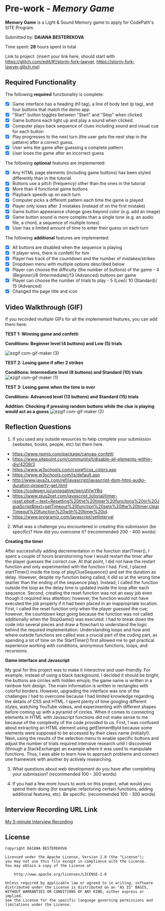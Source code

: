 # Pre-work - *Memory Game*

**Memory Game** is a Light & Sound Memory game to apply for CodePath's SITE Program. 

Submitted by: **DAIANA BESTEREKOVA**

Time spent: **28** hours spent in total

Link to project: (insert your link here, should start with https://glitch.com/edit/#!/storm-fork-lawyer, https://storm-fork-lawyer.glitch.me)

## Required Functionality

The following **required** functionality is complete:

* [X] Game interface has a heading (h1 tag), a line of body text (p tag), and four buttons that match the demo app
* [X] "Start" button toggles between "Start" and "Stop" when clicked. 
* [X] Game buttons each light up and play a sound when clicked. 
* [X] Computer plays back sequence of clues including sound and visual cue for each button
* [X] Play progresses to the next turn (the user gets the next step in the pattern) after a correct guess. 
* [X] User wins the game after guessing a complete pattern
* [X] User loses the game after an incorrect guess

The following **optional** features are implemented:

* [X] Any HTML page elements (including game buttons) has been styled differently than in the tutorial
* [X] Buttons use a pitch (frequency) other than the ones in the tutorial
* [X] More than 4 functional game buttons
* [X] Playback speeds up on each turn
* [X] Computer picks a different pattern each time the game is played
* [X] Player only loses after 3 mistakes (instead of on the first mistake)
* [X] Game button appearance change goes beyond color (e.g. add an image)
* [X] Game button sound is more complex than a single tone (e.g. an audio file, a chord, a sequence of multiple tones)
* [X] User has a limited amount of time to enter their guess on each turn

The following **additional** features are implemented:

- [X] All buttons are disabled when the sequence is playing 
- [X] If player wins, there is confetti for him 
- [X] Player has track of the countdown and the number of mistakes/strikes 
- [X] Dropdown menu with multiple options described below
- [X] Player can choose the difficulty (the number of buttons) of the game - 4 (Beginner)/8 (Intermediate)/13 (Advanced) buttons per game
- [X] Player can choose the number of trials to play - 5 (Low)/ 10 (Standard)/ 15 (Advanced)
- [X] Changed the page title and icon

## Video Walkthrough (GIF)

If you recorded multiple GIFs for all the implemented features, you can add them here:

**TEST 1: Winning game and confetti**

**Conditions: Beginner level (4 buttons) and Low (5) trials**

![ezgif com-gif-maker (3)](https://user-images.githubusercontent.com/85840329/164339975-90bbc979-2c76-461f-a8ab-56df1f772f9f.gif)


**TEST 2: Losing game if after 2 strikes**

**Conditions: Intermediate level (8 buttons) and Standard (10) trials**
![ezgif com-gif-maker (1)](https://user-images.githubusercontent.com/85840329/164333775-705f7a8a-48e5-4659-a048-3d13209b2e2c.gif)


**TEST 3: Losing game when the time is over**

**Conditions: Advanced level (13 buttons) and Standard (15) trials**

**Addition: Checking if pressing random buttons while the clue is playing would act as a guess**
![ezgif com-gif-maker (2)](https://user-images.githubusercontent.com/85840329/164334397-ac3b3bb5-7ef9-425d-9cc9-53055ca466b8.gif)

## Reflection Questions
1. If you used any outside resources to help complete your submission (websites, books, people, etc) list them here. 
- https://www.npmjs.com/package/canvas-confetti
- https://www.sitepoint.com/community/t/disable-all-elements-within-div/4209/3
- https://www.w3schools.com/cssref/css_colors.asp
- https://www.w3schools.com/js/default.asp
- http://www.java2s.com/ref/javascript/javascript-dom-html-audio-duration-property-get.html
- https://codepen.io/unnegative/pen/dVwYBq
- https://www.plus2net.com/javascript_tutorial/timer-reset.php#:~:text=Resetting%20the%20timer%20funcitons%20in%20JavaScript&text=setTimeout%20function%20sets%20the%20timer,clearTimeout%20function%20with%20timer%20id.
- https://www.programiz.com/javascript/setInterval

2. What was a challenge you encountered in creating this submission (be specific)? How did you overcome it? (recommended 200 - 400 words) 

**Creating the timer**

After successfully adding decrementation in the function startTimer(), I spent a couple of hours brainstorming how I would restart the timer after the player guesses the correct cue. At that point, I did not have the restart function and only experimented with the function I had. First, I placed  startTimer() inside the loop of playClueSequence() and set the duration as delay. However, despite my function being called, it did so at the wrong time (earlier than the ending of the sequence play). Instead, I called the function outside the loop as the delay time is updated inside the loop after each sequence. Second, creating the reset function was not an easy job even though it required less attention; however, the function would not have executed the job properly if it had been placed in an inappropriate location. First, I called the reset function only when the player guessed the cue; however, the countdown kept going because the function was not called additionally when the StopGame() was executed. I had to break down the code into several pieces and draw a flowchart to understand the logic behind the required implementation. Understanding loops and how and where outside functions are called was a crucial part of the coding part, as spending a lot of time on the StartTimer() first allowed me to get practical experience working with conditions, anonymous functions, loops, and recursions. 
  
**Game interface and Javascript**

My goal for this project was to make it interactive and user-friendly. For example, instead of using a black background, I decided it should be bright; the buttons are circles with hidden emojis; the game name is written in a rainbow font design. The main information is written in rectangles with colorful borders. However, upgrading the interface was one of the challenges I had to overcome because I had limited knowledge regarding the details of CSS and HTML. I spent plenty of time googling different styles, watching YouTube videos, and experimenting with different shapes before coming up with a pyramid of circles. When it comes to connecting elements in HTML with Javascript functions did not make sense to me because of the complexity of the code provided to us. First, I was confused about extracting an HTML element using getElementById because some elements were supposed to be accessed by their class name (initially!). Next, using the results of the selection menu to enable specific buttons and adjust the number of trials required intensive research until I discovered (through a StackExchange) an example where it was used to manipulate functions. Thus, I was able to learn how to approach problems and connect one framework with another by actively researching. 

3. What questions about web development do you have after completing your submission? (recommended 100 - 300 words) 



4. If you had a few more hours to work on this project, what would you spend them doing (for example: refactoring certain functions, adding additional features, etc). Be specific. (recommended 100 - 300 words) 





## Interview Recording URL Link

[My 5-minute Interview Recording](your-link-here)


## License

    Copyright DAIANA BESTEREKOVA

    Licensed under the Apache License, Version 2.0 (the "License");
    you may not use this file except in compliance with the License.
    You may obtain a copy of the License at

        http://www.apache.org/licenses/LICENSE-2.0

    Unless required by applicable law or agreed to in writing, software
    distributed under the License is distributed on an "AS IS" BASIS,
    WITHOUT WARRANTIES OR CONDITIONS OF ANY KIND, either express or implied.
    See the License for the specific language governing permissions and
    limitations under the License.
